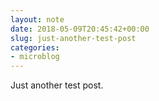```yaml
---
layout: note
date: 2018-05-09T20:45:42+00:00
slug: just-another-test-post
categories:
- microblog
---
```

Just another test post.

